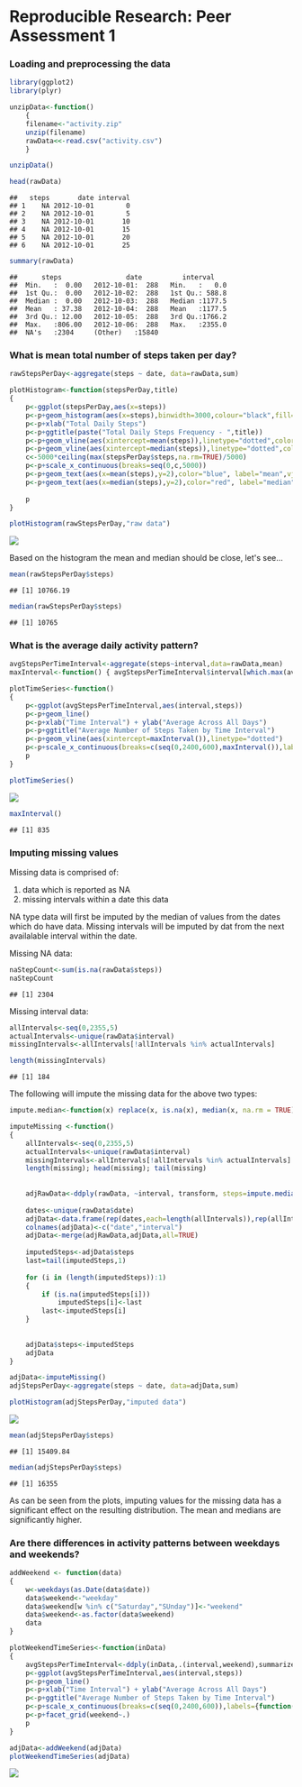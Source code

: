 # Reproducible Research: Peer Assessment 1


### Loading and preprocessing the data



```r
library(ggplot2)
library(plyr)

unzipData<-function()
    {
    filename<-"activity.zip"
    unzip(filename)
    rawData<<-read.csv("activity.csv")
    }

unzipData()

head(rawData)
```

```
##   steps       date interval
## 1    NA 2012-10-01        0
## 2    NA 2012-10-01        5
## 3    NA 2012-10-01       10
## 4    NA 2012-10-01       15
## 5    NA 2012-10-01       20
## 6    NA 2012-10-01       25
```

```r
summary(rawData)
```

```
##      steps                date          interval     
##  Min.   :  0.00   2012-10-01:  288   Min.   :   0.0  
##  1st Qu.:  0.00   2012-10-02:  288   1st Qu.: 588.8  
##  Median :  0.00   2012-10-03:  288   Median :1177.5  
##  Mean   : 37.38   2012-10-04:  288   Mean   :1177.5  
##  3rd Qu.: 12.00   2012-10-05:  288   3rd Qu.:1766.2  
##  Max.   :806.00   2012-10-06:  288   Max.   :2355.0  
##  NA's   :2304     (Other)   :15840
```




### What is mean total number of steps taken per day?


```r
rawStepsPerDay<-aggregate(steps ~ date, data=rawData,sum)

plotHistogram<-function(stepsPerDay,title)
{   
    p<-ggplot(stepsPerDay,aes(x=steps))
    p<-p+geom_histogram(aes(x=steps),binwidth=3000,colour="black",fill="white")
    p<-p+xlab("Total Daily Steps")
    p<-p+ggtitle(paste("Total Daily Steps Frequency - ",title))
    p<-p+geom_vline(aes(xintercept=mean(steps)),linetype="dotted",color="blue")
    p<-p+geom_vline(aes(xintercept=median(steps)),linetype="dotted",color="red")
    c<-5000*ceiling(max(stepsPerDay$steps,na.rm=TRUE)/5000)
    p<-p+scale_x_continuous(breaks=seq(0,c,5000))
    p<-p+geom_text(aes(x=mean(steps),y=2),color="blue", label="mean",vjust=-0.5,angle=90, size=3)
    p<-p+geom_text(aes(x=median(steps),y=2),color="red", label="median",vjust=-0.5,angle=-90, size=3)
    
    p
}

plotHistogram(rawStepsPerDay,"raw data")
```

![](./PA1_template_files/figure-html/unnamed-chunk-2-1.png) 

Based on the histogram the mean and median should be close, let's see...


```r
mean(rawStepsPerDay$steps)
```

```
## [1] 10766.19
```

```r
median(rawStepsPerDay$steps)
```

```
## [1] 10765
```



### What is the average daily activity pattern?

```r
avgStepsPerTimeInterval<-aggregate(steps~interval,data=rawData,mean)
maxInterval<-function() { avgStepsPerTimeInterval$interval[which.max(avgStepsPerTimeInterval$steps)] }

plotTimeSeries<-function()
{
    p<-ggplot(avgStepsPerTimeInterval,aes(interval,steps))
    p<-p+geom_line()
    p<-p+xlab("Time Interval") + ylab("Average Across All Days")
    p<-p+ggtitle("Average Number of Steps Taken by Time Interval")
    p<-p+geom_vline(aes(xintercept=maxInterval()),linetype="dotted")
    p<-p+scale_x_continuous(breaks=c(seq(0,2400,600),maxInterval()),labels={function(z) sprintf("%04d",z)})
    p
}

plotTimeSeries()
```

![](./PA1_template_files/figure-html/unnamed-chunk-4-1.png) 

```r
maxInterval()
```

```
## [1] 835
```



### Imputing missing values

Missing data is comprised of:

1. data which is reported as NA
2. missing intervals within a date
this data

NA type data will first be imputed by the median of values from the dates which do have data.
Missing intervals will be imputed by dat from the next availalable interval within the date.

Missing NA data:

```r
naStepCount<-sum(is.na(rawData$steps))
naStepCount
```

```
## [1] 2304
```

Missing interval data:

```r
allIntervals<-seq(0,2355,5)
actualIntervals<-unique(rawData$interval)
missingIntervals<-allIntervals[!allIntervals %in% actualIntervals]

length(missingIntervals)
```

```
## [1] 184
```

The following will impute the missing data for the above two types:

```r
impute.median<-function(x) replace(x, is.na(x), median(x, na.rm = TRUE))

imputeMissing <-function()
{
    allIntervals<-seq(0,2355,5)
    actualIntervals<-unique(rawData$interval)
    missingIntervals<-allIntervals[!allIntervals %in% actualIntervals]
    length(missing); head(missing); tail(missing)
 
    
    adjRawData<-ddply(rawData, ~interval, transform, steps=impute.median(steps))
    
    dates<-unique(rawData$date)
    adjData<-data.frame(rep(dates,each=length(allIntervals)),rep(allIntervals,length(dates)))
    colnames(adjData)<-c("date","interval")
    adjData<-merge(adjRawData,adjData,all=TRUE)
    
    imputedSteps<-adjData$steps
    last=tail(imputedSteps,1)
    
    for (i in (length(imputedSteps)):1)
    {
        if (is.na(imputedSteps[i]))
            imputedSteps[i]<-last
        last<-imputedSteps[i]
    }
    
    
    adjData$steps<-imputedSteps
    adjData
}

adjData<-imputeMissing()
adjStepsPerDay<-aggregate(steps ~ date, data=adjData,sum)

plotHistogram(adjStepsPerDay,"imputed data")
```

![](./PA1_template_files/figure-html/unnamed-chunk-7-1.png) 

```r
mean(adjStepsPerDay$steps)
```

```
## [1] 15409.84
```

```r
median(adjStepsPerDay$steps)
```

```
## [1] 16355
```

As can be seen from the plots, imputing values for the missing data has a significant effect on the resulting distribution.  The mean and medians are significantly higher.



### Are there differences in activity patterns between weekdays and weekends?

```r
addWeekend <- function(data)
{
    w<-weekdays(as.Date(data$date))
    data$weekend<-"weekday"
    data$weekend[w %in% c("Saturday","SUnday")]<-"weekend"
    data$weekend<-as.factor(data$weekend)
    data
}

plotWeekendTimeSeries<-function(inData)
{
    avgStepsPerTimeInterval<-ddply(inData,.(interval,weekend),summarize,steps=mean(steps))
    p<-ggplot(avgStepsPerTimeInterval,aes(interval,steps))
    p<-p+geom_line()
    p<-p+xlab("Time Interval") + ylab("Average Across All Days")
    p<-p+ggtitle("Average Number of Steps Taken by Time Interval")
    p<-p+scale_x_continuous(breaks=c(seq(0,2400,600)),labels={function(z) sprintf("%04d",z)})
    p<-p+facet_grid(weekend~.)
    p
}

adjData<-addWeekend(adjData)
plotWeekendTimeSeries(adjData)
```

![](./PA1_template_files/figure-html/unnamed-chunk-8-1.png) 


